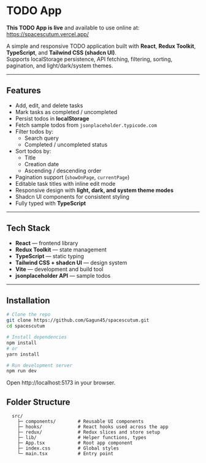 # TODO App

**This TODO App is live** and available to use online at: https://spacescutum.vercel.app/

A simple and responsive TODO application built with **React**, **Redux Toolkit**, **TypeScript**, and **Tailwind CSS (shadcn UI)**.  
Supports localStorage persistence, API fetching, filtering, sorting, pagination, and light/dark/system themes.



---

## Features

- Add, edit, and delete tasks
- Mark tasks as completed / uncompleted
- Persist todos in **localStorage**
- Fetch sample todos from `jsonplaceholder.typicode.com`
- Filter todos by:
  - Search query
  - Completed / uncompleted status
- Sort todos by:
  - Title
  - Creation date
  - Ascending / descending order
- Pagination support (`showOnPage`, `currentPage`)
- Editable task titles with inline edit mode
- Responsive design with **light, dark, and system theme modes**
- Shadcn UI components for consistent styling
- Fully typed with **TypeScript**

---

## Tech Stack

- **React** — frontend library
- **Redux Toolkit** — state management
- **TypeScript** — static typing
- **Tailwind CSS + shadcn UI** — design system
- **Vite** — development and build tool
- **jsonplaceholder API** — sample todos

---

## Installation

```bash
# Clone the repo
git clone https://github.com/Gagun45/spacescutum.git
cd spacescutum

# Install dependencies
npm install
# or
yarn install

# Run development server
npm run dev

```

Open http://localhost:5173 in your browser.

## Folder Structure
      src/
        ├─ components/        # Reusable UI components
        ├─ hooks/             # React hooks used across the app
        ├─ redux/             # Redux slices and store setup
        ├─ lib/               # Helper functions, types
        ├─ App.tsx            # Root app component
        ├─ index.css          # Global styles
        └─ main.tsx           # Entry point

